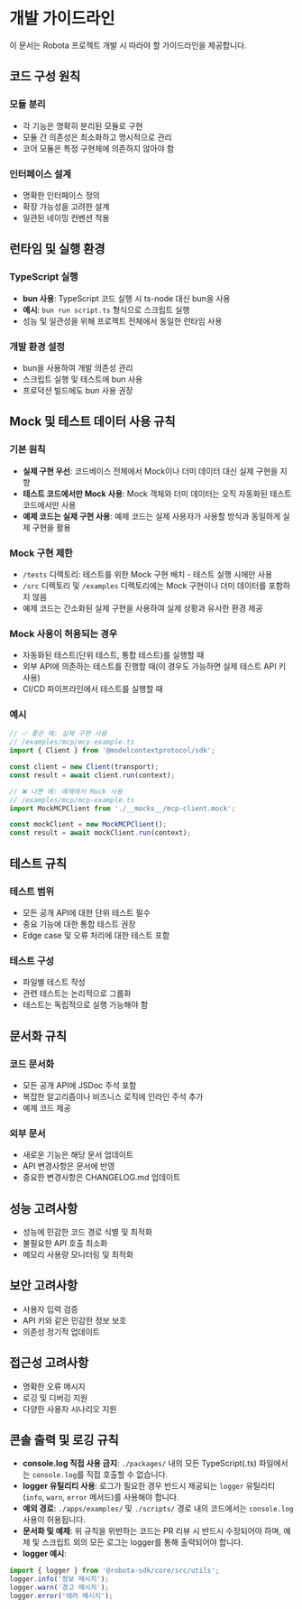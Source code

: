 # 개발 가이드라인

이 문서는 Robota 프로젝트 개발 시 따라야 할 가이드라인을 제공합니다.

## 코드 구성 원칙

### 모듈 분리

- 각 기능은 명확히 분리된 모듈로 구현
- 모듈 간 의존성은 최소화하고 명시적으로 관리
- 코어 모듈은 특정 구현체에 의존하지 않아야 함

### 인터페이스 설계

- 명확한 인터페이스 정의
- 확장 가능성을 고려한 설계
- 일관된 네이밍 컨벤션 적용

## 런타임 및 실행 환경

### TypeScript 실행

- **bun 사용**: TypeScript 코드 실행 시 ts-node 대신 bun을 사용
- **예시**: `bun run script.ts` 형식으로 스크립트 실행
- 성능 및 일관성을 위해 프로젝트 전체에서 동일한 런타임 사용

### 개발 환경 설정

- bun을 사용하여 개발 의존성 관리
- 스크립트 실행 및 테스트에 bun 사용
- 프로덕션 빌드에도 bun 사용 권장

## Mock 및 테스트 데이터 사용 규칙

### 기본 원칙

- **실제 구현 우선**: 코드베이스 전체에서 Mock이나 더미 데이터 대신 실제 구현을 지향
- **테스트 코드에서만 Mock 사용**: Mock 객체와 더미 데이터는 오직 자동화된 테스트 코드에서만 사용
- **예제 코드는 실제 구현 사용**: 예제 코드는 실제 사용자가 사용할 방식과 동일하게 실제 구현을 활용

### Mock 구현 제한

- `/tests` 디렉토리: 테스트를 위한 Mock 구현 배치 - 테스트 실행 시에만 사용
- `/src` 디렉토리 및 `/examples` 디렉토리에는 Mock 구현이나 더미 데이터를 포함하지 않음
- 예제 코드는 간소화된 실제 구현을 사용하여 실제 상황과 유사한 환경 제공

### Mock 사용이 허용되는 경우

- 자동화된 테스트(단위 테스트, 통합 테스트)를 실행할 때
- 외부 API에 의존하는 테스트를 진행할 때(이 경우도 가능하면 실제 테스트 API 키 사용)
- CI/CD 파이프라인에서 테스트를 실행할 때

### 예시

```typescript
// ✅ 좋은 예: 실제 구현 사용
// /examples/mcp/mcp-example.ts
import { Client } from '@modelcontextprotocol/sdk';

const client = new Client(transport);
const result = await client.run(context);

// ❌ 나쁜 예: 예제에서 Mock 사용
// /examples/mcp/mcp-example.ts
import MockMCPClient from './__mocks__/mcp-client.mock';

const mockClient = new MockMCPClient();
const result = await mockClient.run(context);
```

## 테스트 규칙

### 테스트 범위

- 모든 공개 API에 대한 단위 테스트 필수
- 중요 기능에 대한 통합 테스트 권장
- Edge case 및 오류 처리에 대한 테스트 포함

### 테스트 구성

- 파일별 테스트 작성
- 관련 테스트는 논리적으로 그룹화
- 테스트는 독립적으로 실행 가능해야 함

## 문서화 규칙

### 코드 문서화

- 모든 공개 API에 JSDoc 주석 포함
- 복잡한 알고리즘이나 비즈니스 로직에 인라인 주석 추가
- 예제 코드 제공

### 외부 문서

- 새로운 기능은 해당 문서 업데이트
- API 변경사항은 문서에 반영
- 중요한 변경사항은 CHANGELOG.md 업데이트

## 성능 고려사항

- 성능에 민감한 코드 경로 식별 및 최적화
- 불필요한 API 호출 최소화
- 메모리 사용량 모니터링 및 최적화

## 보안 고려사항

- 사용자 입력 검증
- API 키와 같은 민감한 정보 보호
- 의존성 정기적 업데이트

## 접근성 고려사항

- 명확한 오류 메시지
- 로깅 및 디버깅 지원
- 다양한 사용자 시나리오 지원

## 콘솔 출력 및 로깅 규칙

- **console.log 직접 사용 금지**: `./packages/` 내의 모든 TypeScript(.ts) 파일에서는 `console.log`를 직접 호출할 수 없습니다.
- **logger 유틸리티 사용**: 로그가 필요한 경우 반드시 제공되는 `logger` 유틸리티(`info`, `warn`, `error` 메서드)를 사용해야 합니다.
- **예외 경로**: `./apps/examples/` 및 `./scripts/` 경로 내의 코드에서는 `console.log` 사용이 허용됩니다.
- **문서화 및 예제**: 위 규칙을 위반하는 코드는 PR 리뷰 시 반드시 수정되어야 하며, 예제 및 스크립트 외의 모든 로그는 logger를 통해 출력되어야 합니다.
- **logger 예시**:

```typescript
import { logger } from '@robota-sdk/core/src/utils';
logger.info('정보 메시지');
logger.warn('경고 메시지');
logger.error('에러 메시지');
``` 